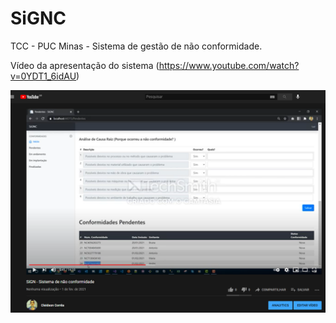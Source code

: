 # SiGNC
TCC - PUC Minas - Sistema de gestão de não conformidade.


Vídeo da apresentação do sistema (https://www.youtube.com/watch?v=0YDT1_6idAU)

[![Video de apresentação](https://github.com/cleidson/SiGNC/blob/main/imagem%20video.png?raw=true)](https://www.youtube.com/watch?v=0YDT1_6idAU)
